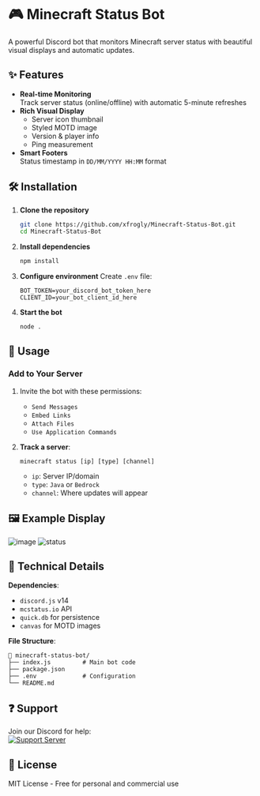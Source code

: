 # 🎮 Minecraft Status Bot

A powerful Discord bot that monitors Minecraft server status with beautiful visual displays and automatic updates.

## ✨ Features

- **Real-time Monitoring**  
  Track server status (online/offline) with automatic 5-minute refreshes
- **Rich Visual Display**  
  - Server icon thumbnail  
  - Styled MOTD image  
  - Version & player info  
  - Ping measurement  
- **Smart Footers**  
  Status timestamp in `DD/MM/YYYY HH:MM` format

## 🛠️ Installation

1. **Clone the repository**
   ```bash
   git clone https://github.com/xfrogly/Minecraft-Status-Bot.git
   cd Minecraft-Status-Bot
   ```

2. **Install dependencies**
   ```bash
   npm install
   ```

3. **Configure environment**
   Create `.env` file:
   ```env
   BOT_TOKEN=your_discord_bot_token_here
   CLIENT_ID=your_bot_client_id_here
   ```

4. **Start the bot**
   ```bash
   node .
   ```

## 🎯 Usage

### Add to Your Server
1. Invite the bot with these permissions:
   - `Send Messages`
   - `Embed Links`
   - `Attach Files`
   - `Use Application Commands`

2. **Track a server**:
   ```
   minecraft status [ip] [type] [channel]
   ```
   - `ip`: Server IP/domain
   - `type`: `Java` or `Bedrock`
   - `channel`: Where updates will appear

## 🖼️ Example Display

![image](https://github.com/user-attachments/assets/03247b56-03da-484f-9baf-7e21d25094be)
![status](https://github.com/user-attachments/assets/6e7da389-823e-4b32-9405-4c76ecad6bca)

## 🔧 Technical Details

**Dependencies**:
- `discord.js` v14
- `mcstatus.io` API
- `quick.db` for persistence
- `canvas` for MOTD images

**File Structure**:
```
📁 minecraft-status-bot/
├── index.js         # Main bot code
├── package.json
├── .env             # Configuration
└── README.md
```

## ❓ Support

Join our Discord for help:  
[![Support Server](https://discordapp.com/api/guilds/YOUR_SERVER_ID/widget.png?style=banner2)](https://discord.gg/THNHYkh2aV)

## 📜 License

MIT License - Free for personal and commercial use
